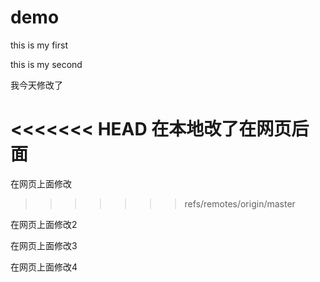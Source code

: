 # demo
this is my first

this is my second


我今天修改了

<<<<<<< HEAD
在本地改了在网页后面
=======
在网页上面修改
>>>>>>> refs/remotes/origin/master

在网页上面修改2

在网页上面修改3

在网页上面修改4
